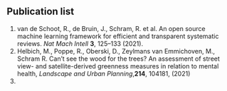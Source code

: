 ## Publication list

1. van de Schoot, R., de Bruin, J., Schram, R. et al. An open source machine learning framework for efficient and transparent systematic reviews. *Nat Mach Intell* **3**, 125–133 (2021).
2. Helbich, M., Poppe, R., Oberski, D., Zeylmans van Emmichoven, M., Schram R. Can’t see the wood for the trees? An assessment of street view- and satellite-derived greenness measures in relation to mental health, *Landscape and Urban Planning*,**214**, 104181, (2021)
3. 
